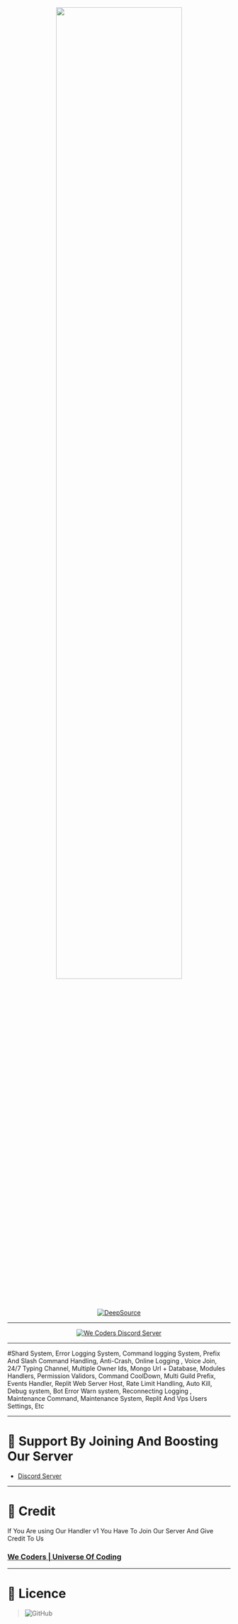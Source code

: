 <div align="center">
  
  <a href="https://github.com/NotTrellox/Mega-Advance-Discord.js-v14-Handler">
    <img src="https://cdn.discordapp.com/attachments/998261506246459435/1061532077385846834/djs14handler.png" width="75%"></img>
  </a>
  
 
  
</div>

<div align="center">

[![DeepSource](https://deepsource.io/gh/NotTrellox/Mega-Advance-Discord.js-v14-Handler.svg/?label=active+issues&show_trend=true&token=pn0RoOhFMi5g6OQ7tivzJWvN)](https://deepsource.io/gh/NotTrellox/Mega-Advance-Discord.js-v14-Handler/?ref=repository-badge)

</div>

---------
<p align="center">
  <a href="https://dsc.gg/we-coders" target="_blank">
      <img src="https://discordapp.com/api/guilds/1039379210168455188/widget.png?style=banner2" alt="We Coders Discord Server">
  </a>
</p>



---------
#Shard System,
Error Logging System,
Command logging System,
Prefix And Slash Command Handling,
Anti-Crash,
Online Logging ,
Voice Join,
24/7 Typing Channel,
Multiple Owner Ids,
Mongo Url + Database,
Modules Handlers,
Permission Validors,
Command CoolDown,
Multi Guild Prefix,
Events Handler,
Replit Web Server Host,
Rate Limit Handling,
Auto Kill,
Debug system,
Bot Error Warn system,
Reconnecting Logging ,
Maintenance Command,
Maintenance System,
Replit And Vps Users Settings,
Etc



---------
# 💖 Support By Joining And Boosting Our Server
- [Discord Server](https://dsc.gg/we-coders)

---------
# 💝 Credit
If You Are using Our Handler v1 You Have To Join Our Server And Give Credit To Us
### [We Coders | Universe Of Coding](https://dsc.gg/we-coders)

---------
# 📜 Licence
> ![GitHub](https://img.shields.io/github/license/NotTrellox/Mega-Advance-Discord.js-v14-Handler?style=for-the-badge)
